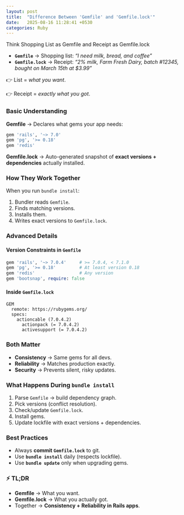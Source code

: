 ```yaml
---
layout: post
title:  "Difference Between 'Gemfile' and 'Gemfile.lock'"
date:   2025-08-16 11:28:41 +0530
categories: Ruby
---
```


Think Shopping List as Gemfile and Receipt as Gemfile.lock
- **`Gemfile`** → Shopping list: *“I need milk, bread, and coffee”*
- **`Gemfile.lock`** → Receipt: *“2% milk, Farm Fresh Dairy, batch #12345, bought on March 15th at $3.99”*

👉 List = *what you want*.

👉 Receipt = *exactly what you got*.

### Basic Understanding
**Gemfile** → Declares what gems your app needs:

```ruby
gem 'rails', '~> 7.0'
gem 'pg', '>= 0.18'
gem 'redis'
```

**Gemfile.lock** → Auto-generated snapshot of **exact versions + dependencies** actually installed.

### How They Work Together

When you run `bundle install`:

1. Bundler reads `Gemfile`.
2. Finds matching versions.
3. Installs them.
4. Writes exact versions to `Gemfile.lock`.

### Advanced Details

#### Version Constraints in `Gemfile`

```ruby
gem 'rails', '~> 7.0.4'     # >= 7.0.4, < 7.1.0
gem 'pg', '>= 0.18'         # At least version 0.18
gem 'redis'                 # Any version
gem 'bootsnap', require: false
```

#### Inside `Gemfile.lock`

```
GEM
  remote: https://rubygems.org/
  specs:
    actioncable (7.0.4.2)
      actionpack (= 7.0.4.2)
      activesupport (= 7.0.4.2)
```

### Both Matter

* **Consistency** → Same gems for all devs.
* **Reliability** → Matches production exactly.
* **Security** → Prevents silent, risky updates.

### What Happens During `bundle install`

1. Parse `Gemfile` → build dependency graph.
2. Pick versions (conflict resolution).
3. Check/update `Gemfile.lock`.
4. Install gems.
5. Update lockfile with exact versions + dependencies.

### Best Practices

* Always **commit `Gemfile.lock`** to git.
* Use **`bundle install`** daily (respects lockfile).
* Use **`bundle update`** only when upgrading gems.

### ⚡ TL;DR

* **Gemfile** → What you want.
* **Gemfile.lock** → What you actually got.
* Together → **Consistency + Reliability in Rails apps**.

